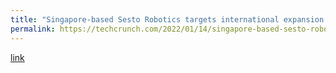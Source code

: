 ```yaml
---
title: "Singapore-based Sesto Robotics targets international expansion with $5.7M raise"
permalink: https://techcrunch.com/2022/01/14/singapore-based-sesto-robotics-targets-international-expansion-with-5-7m-raise/
---
```

[link](https://techcrunch.com/2022/01/14/singapore-based-sesto-robotics-targets-international-expansion-with-5-7m-raise/)